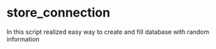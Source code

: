 # store_connection
In this script realized easy way to create and fill database with random information 
